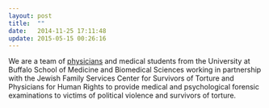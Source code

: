 ```yaml
---
layout: post
title:  ""
date:   2014-11-25 17:11:48
update: 2015-05-15 00:26:16
---
```

 
We are a team of [physicians](/faculty-advisory-board/) and medical students from the University at Buffalo School of Medicine and Biomedical Sciences working in partnership with the Jewish Family Services Center for Survivors of Torture and Physicians for Human Rights to provide medical and psychological forensic examinations to victims of political violence and survivors of torture. 
